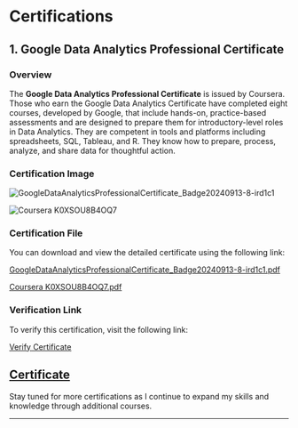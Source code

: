 # Certifications

## 1. Google Data Analytics Professional Certificate

### Overview

The **Google Data Analytics Professional Certificate** is issued by Coursera. Those who earn the Google Data Analytics Certificate have completed eight courses, developed by Google, that include hands-on, practice-based assessments and are designed to prepare them for introductory-level roles in Data Analytics. They are competent in tools and platforms including spreadsheets, SQL, Tableau, and R. They know how to prepare, process, analyze, and share data for thoughtful action.

### Certification Image

![GoogleDataAnalyticsProfessionalCertificate_Badge20240913-8-ird1c1](https://github.com/user-attachments/assets/4ee7860a-8a93-4369-aa0f-6d6b5666d860)

![Coursera K0XSOU8B4OQ7](https://github.com/user-attachments/assets/abb9d8f7-a0c5-48f7-b3c3-49402e8509c5)

### Certification File

You can download and view the detailed certificate using the following link:

[GoogleDataAnalyticsProfessionalCertificate_Badge20240913-8-ird1c1.pdf](https://github.com/user-attachments/files/16994952/GoogleDataAnalyticsProfessionalCertificate_Badge20240913-8-ird1c1.pdf)

[Coursera K0XSOU8B4OQ7.pdf](https://github.com/user-attachments/files/17056488/Coursera.K0XSOU8B4OQ7.pdf)

### Verification Link

To verify this certification, visit the following link:

[Verify Certificate](https://www.credly.com/go/8CRcVj2k)

[Certificate](https://coursera.org/share/3f1e2149ba044bcb9fa874f1f82e9e9f)
---

Stay tuned for more certifications as I continue to expand my skills and knowledge through additional courses.

---
